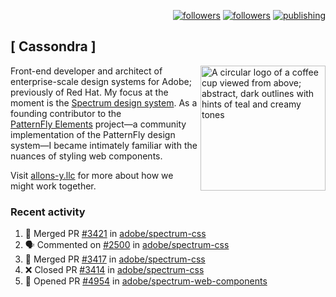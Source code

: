 <p align="right"><a rel="me" href="https://front-end.social/@castastrophe">
    <img alt="followers" title="Follow me on Mastodon" src="https://img.shields.io/mastodon/follow/109297102751309835?domain=https%3A%2F%2Ffront-end.social&label=Follow&logo=mastodon&logoColor=white&style=for-the-badge&labelColor=008080&color=006969"/></a>
  <a href="https://codepen.io/castastrophe/">
    <img alt="followers" title="Follow me on CodePen" src="https://img.shields.io/badge/23-1?color=640464&labelColor=7c007c&style=for-the-badge&logo=codepen&label=Follow"/></a>
<a href="https://castastrophe.medium.com/">
    <img alt="publishing" title="View articles on Medium" src="https://img.shields.io/badge/107-1?color=666&labelColor=444&label=subscribe&logo=medium&logoColor=white&style=for-the-badge"/></a>
</p>

## [&nbsp;Cassondra&nbsp;]

<img align="right" src="https://github-production-user-asset-6210df.s3.amazonaws.com/1840295/253016758-ba468774-1cd3-42c2-8f43-947b5eeb5edf.png" height="200" alt="A circular logo of a coffee cup viewed from above; abstract, dark outlines with hints of teal and creamy tones">

Front-end developer and architect of enterprise-scale design systems for Adobe; previously of Red Hat. My focus at the moment is the [Spectrum design system](https://github.com/adobe/spectrum-css). As a founding contributor to the [PatternFly&nbsp;Elements](https://github.com/patternfly/patternfly-elements) project&mdash;a community implementation of the PatternFly design system&mdash;I became intimately familiar with the nuances of styling web components.

Visit [allons-y.llc](http://allons-y.llc/) for more about how we might work together.

### Recent activity

<!--START_SECTION:activity-->
1. 🎉 Merged PR [#3421](https://github.com/adobe/spectrum-css/pull/3421) in [adobe/spectrum-css](https://github.com/adobe/spectrum-css)
2. 🗣 Commented on [#2500](https://github.com/adobe/spectrum-css/pull/2500#issuecomment-2515571222) in [adobe/spectrum-css](https://github.com/adobe/spectrum-css)
3. 🎉 Merged PR [#3417](https://github.com/adobe/spectrum-css/pull/3417) in [adobe/spectrum-css](https://github.com/adobe/spectrum-css)
4. ❌ Closed PR [#3414](https://github.com/adobe/spectrum-css/pull/3414) in [adobe/spectrum-css](https://github.com/adobe/spectrum-css)
5. 💪 Opened PR [#4954](https://github.com/adobe/spectrum-web-components/pull/4954) in [adobe/spectrum-web-components](https://github.com/adobe/spectrum-web-components)
<!--END_SECTION:activity-->
